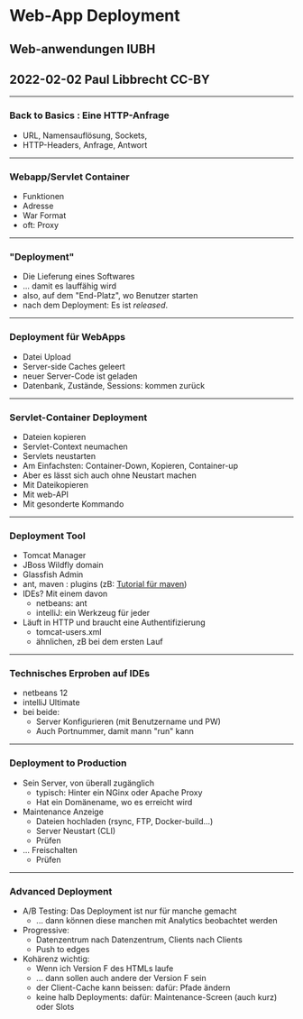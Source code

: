 # Web-App Deployment

## Web-anwendungen IUBH
## 2022-02-02 Paul Libbrecht CC-BY
--- 

### Back to Basics : Eine HTTP-Anfrage

* URL, Namensauflösung, Sockets, 
* HTTP-Headers, Anfrage, Antwort

- - -

### Webapp/Servlet Container

* Funktionen
* Adresse
* War Format
* oft: Proxy

- - -

### "Deployment"
* Die Lieferung eines Softwares
* ... damit es lauffähig wird
* also, auf dem "End-Platz", wo Benutzer starten
* nach dem Deployment: Es ist _released_.

- - -


### Deployment für WebApps
* Datei Upload
* Server-side Caches geleert
* neuer Server-Code ist geladen
* Datenbank, Zustände, Sessions: kommen zurück

- - -


### Servlet-Container Deployment
* Dateien kopieren
* Servlet-Context neumachen
* Servlets neustarten
* Am Einfachsten: Container-Down, Kopieren, Container-up
* Aber es lässt sich auch ohne Neustart machen
* Mit Dateikopieren
* Mit web-API
* Mit gesonderte Kommando


- - -

### Deployment Tool

* Tomcat Manager
* JBoss Wildfly domain
* Glassfish Admin
* ant, maven : plugins (zB: [Tutorial für maven](https://www.cise.ufl.edu/~msr/post/maven-tomcat-deployment/))
* IDEs? Mit einem davon
	* netbeans: ant
	* intelliJ: ein Werkzeug für jeder
* Läuft in HTTP und braucht eine Authentifizierung
	* tomcat-users.xml
	* ähnlichen, zB bei dem ersten Lauf

- - -

### Technisches Erproben auf IDEs

* netbeans 12
* intelliJ Ultimate
* bei beide:
	* Server Konfigurieren (mit Benutzername und PW)
	* Auch Portnummer, damit mann "run" kann

- - -

### Deployment to Production

* Sein Server, von überall zugänglich
	* typisch: Hinter ein NGinx oder Apache Proxy
	* Hat ein Domänename, wo es erreicht wird
* Maintenance Anzeige
	* Dateien hochladen (rsync, FTP, Docker-build...)
	* Server Neustart (CLI)
	* Prüfen
* ... Freischalten
	* Prüfen

- - -

### Advanced Deployment

* A/B Testing: Das Deployment ist nur für manche gemacht
	* ... dann können diese manchen mit Analytics beobachtet werden
* Progressive:
	* Datenzentrum nach Datenzentrum, Clients nach Clients
	* Push to edges
* Kohärenz wichtig:
	* Wenn ich Version F des HTMLs laufe
	* ... dann sollen auch andere der Version F sein
	* der Client-Cache kann beissen: dafür: Pfade ändern
	* keine halb Deployments: dafür: Maintenance-Screen (auch kurz) oder Slots